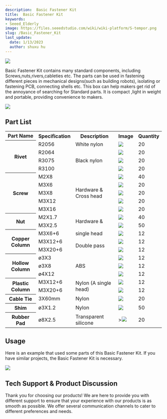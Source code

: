```yaml
---
description:  Basic Fastener Kit
title:  Basic Fastener Kit
keywords:
- Seeed_Elderly
image: https://files.seeedstudio.com/wiki/wiki-platform/S-tempor.png
slug: /Basic_Fastener_Kit
last_update:
  date: 1/13/2023
  author: shuxu hu
---
```


![](https://files.seeedstudio.com/wiki/Basic_Fastener_Kit/img/Fastener_Kit_01.jpg)

Basic Fastener Kit contains many standard components, including Screws,nuts,rivers,cableties etc. The parts can be used in fastening different pieces in mechanical designs(such as building robots), isolating or fastening PCB, connecting shells etc. This box can help makers get rid of the annoyance of searching for Standard parts. It is compact ,light in weight and portable, providing convenience to makers.

[![](https://files.seeedstudio.com/wiki/Seeed-WiKi/docs/images/300px-Get_One_Now_Banner-ragular.png)](https://www.seeedstudio.com/Basic-Fastener-Kit-p-1555.html)

##  Part List

<table  cellspacing="0" width="80%">
<tr>
<th scope="col"> Part Name
</th>
<th scope="col"> Specification
</th>
<th scope="col"> Description
</th>
<th scope="col"> Image
</th>
<th scope="col"> Quantity
</th></tr>
<tr>
<th rowspan="4" scope="row"> Rivet
</th>
<td> R2056
</td>
<td> White nylon
</td>
<td> <img src="https://files.seeedstudio.com/wiki/Basic_Fastener_Kit/img/Rivet.jpg" />
</td>
<td> 20
</td></tr>
<tr>
<td scope="row"> R2064
</td>
<td rowspan="3"> Black nylon
</td>
<td> <img src="https://files.seeedstudio.com/wiki/Basic_Fastener_Kit/img/Rivet.jpg" />
</td>
<td> 20
</td></tr>
<tr>
<td scope="row"> R3075
</td>
<td> <img src="https://files.seeedstudio.com/wiki/Basic_Fastener_Kit/img/Rivet.jpg" />
</td>
<td> 20
</td></tr>
<tr>
<td scope="row"> R3100
</td>
<td> <img src="https://files.seeedstudio.com/wiki/Basic_Fastener_Kit/img/Rivet.jpg" />
</td>
<td> 20
</td></tr>
<tr>
<th rowspan="5" scope="row"> Screw
</th>
<td> M2X8
</td>
<td rowspan="5"> Hardware &amp; Cross head
</td>
<td> <img src="https://files.seeedstudio.com/wiki/Basic_Fastener_Kit/img/Screw1.jpg" />
</td>
<td> 40
</td></tr>
<tr>
<td scope="row"> M3X6
</td>
<td><img src="https://files.seeedstudio.com/wiki/Basic_Fastener_Kit/img/Screw2.jpg" />
</td>
<td> 20
</td></tr>
<tr>
<td scope="row"> M3X8
</td>
<td> <img src="https://files.seeedstudio.com/wiki/Basic_Fastener_Kit/img/Screw3.jpg" />
</td>
<td> 20
</td></tr>
<tr>
<td scope="row"> M3X12
</td>
<td> <img src="https://files.seeedstudio.com/wiki/Basic_Fastener_Kit/img/Screw4.jpg" />
</td>
<td> 20
</td></tr>
<tr>
<td scope="row"> M3X16
</td>
<td> <img src="https://files.seeedstudio.com/wiki/Basic_Fastener_Kit/img/Screw5.jpg" />
</td>
<td> 20
</td></tr>
<tr>
<th rowspan="2" scope="row"> Nut
</th>
<td> M2X1.7
</td>
<td rowspan="2"> Hardware &amp;
</td>
<td> <img src="https://files.seeedstudio.com/wiki/Basic_Fastener_Kit/img/Nut1.jpg" />
</td>
<td> 40
</td></tr>
<tr>
<td scope="row"> M3X2.5
</td>
<td> <img src="https://files.seeedstudio.com/wiki/Basic_Fastener_Kit/img/Nut2.jpg" />
</td>
<td> 50
</td></tr>
<tr>
<th rowspan="3" scope="row"> Copper Column
</th>
<td> M3X6+6
</td>
<td> single head
</td>
<td> <img src="https://files.seeedstudio.com/wiki/Basic_Fastener_Kit/img/Copper_Column1.jpg" />
</td>
<td> 12
</td></tr>
<tr>
<td scope="row"> M3X12+6
</td>
<td rowspan="2"> Double pass
</td>
<td> <img src="https://files.seeedstudio.com/wiki/Basic_Fastener_Kit/img/Copper_Column2.jpg" />
</td>
<td> 12
</td></tr>
<tr>
<td scope="row"> M3X20+6
</td>
<td> <img src="https://files.seeedstudio.com/wiki/Basic_Fastener_Kit/img/Copper_Column3.jpg" />
</td>
<td> 12
</td></tr>
<tr>
<th rowspan="3" scope="row">Hollow Column
</th>
<td> ø3X3
</td>
<td rowspan="3"> ABS
</td>
<td> <img src="https://files.seeedstudio.com/wiki/Basic_Fastener_Kit/img/Hollow_Column1.jpg" />
</td>
<td> 12
</td></tr>
<tr>
<td scope="row"> ø3X8
</td>
<td> <img src="https://files.seeedstudio.com/wiki/Basic_Fastener_Kit/img/Hollow_Column2.jpg" />
</td>
<td> 12
</td></tr>
<tr>
<td scope="row"> ø4X12
</td>
<td> <img src="https://files.seeedstudio.com/wiki/Basic_Fastener_Kit/img/Hollow_Column3.jpg" />
</td>
<td> 12
</td></tr>
<tr>
<th rowspan="2" scope="row">Plastic Column
</th>
<td> M3X12+6
</td>
<td rowspan="2"> Nylon (A single head)
</td>
<td> <img src="https://files.seeedstudio.com/wiki/Basic_Fastener_Kit/img/Plastic_Column1.jpg" />
</td>
<td> 12
</td></tr>
<tr>
<td scope="row"> M3X20+6
</td>
<td> <img src="https://files.seeedstudio.com/wiki/Basic_Fastener_Kit/img/Plastic_Column2.jpg" />
</td>
<td> 12
</td></tr>
<tr>
<th scope="row"> Cable Tie
</th>
<td> 3X60mm
</td>
<td> Nylon
</td>
<td> <img src="https://files.seeedstudio.com/wiki/Basic_Fastener_Kit/img/Cable_Tie.jpg" />
</td>
<td> 20
</td></tr>
<tr>
<th scope="row"> Shim
</th>
<td> ø3X1.2
</td>
<td> Nylon
</td>
<td> <img src="https://files.seeedstudio.com/wiki/Basic_Fastener_Kit/img/Shim.jpg" />
</td>
<td> 50
</td></tr>
<tr>
<th scope="row">Rubber Pad
</th>
<td> ø8X2.5
</td>
<td> Transparent silicone
</td>
<td> ><img src="https://files.seeedstudio.com/wiki/Basic_Fastener_Kit/img/Rubber_Pad.jpg" />
</td>
<td> 20
</td></tr></table>

##  Usage

Here is an example that used some parts of this Basic Fastener Kit. If you have similar projects, the Basic Fastener Kit is necessary.

![](https://files.seeedstudio.com/wiki/Basic_Fastener_Kit/img/Parts_lists.jpg)

## Tech Support & Product Discussion

Thank you for choosing our products! We are here to provide you with different support to ensure that your experience with our products is as smooth as possible. We offer several communication channels to cater to different preferences and needs.

<div class="button_tech_support_container">
<a href="https://forum.seeedstudio.com/" class="button_forum"></a> 
<a href="https://www.seeedstudio.com/contacts" class="button_email"></a>
</div>

<div class="button_tech_support_container">
<a href="https://discord.gg/eWkprNDMU7" class="button_discord"></a> 
<a href="https://github.com/Seeed-Studio/wiki-documents/discussions/69" class="button_discussion"></a>
</div>
